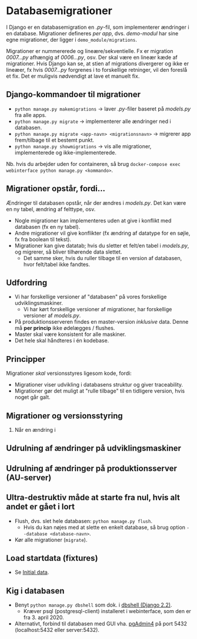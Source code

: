 # Databasemigrationer
I Django er en databasemigration en _.py_-fil, som implementerer ændringer i en database.
Migrationer defineres _per app_, dvs. _demo-modul_ har sine egne migrationer, der ligger i `demo_module/migrations`.

Migrationer er nummererede og lineære/sekventielle. Fx er migration _0007...py_ afhængig af _0006...py_, osv.
Der skal være en lineær kæde af migrationer. 
Hvis Django kan se, at stien af migrations divergerer og ikke er lineæer, fx hvis _0007...py_ forgrenes i to forskellige retninger, vil den foreslå et fix. Det er muligvis nødvendigt at lave et manuelt fix.


## Django-kommandoer til migrationer
- `python manage.py makemigrations` -> laver _.py_-filer baseret på _models.py_ fra alle apps.
- `python manage.py migrate` -> implementerer alle ændringer ned i databasen.
- `python manage.py migrate <app-navn> <migrationsnavn>` -> migrerer app frem/tilbage til et bestemt punkt.
- `python manage.py showmigrations` -> vis alle migrationer, implementerede og ikke-implementerede.

Nb. hvis du arbejder uden for containeren, så brug `docker-compose exec webinterface python manage.py <kommando>`.


## Migrationer opstår, fordi...
Ændringer til databasen opstår, når der ændres i _models.py_. Det kan være en ny tabel, ændring af felttype, osv.
- Nogle migrationer kan implementeres uden at give i konflikt med databasen (fx en ny tabel).
- Andre migrationer vil give konflikter (fx ændring af datatype for en søjle, fx fra boolean til tekst).
- Migrationer kan give datatab; hvis du sletter et felt/en tabel i _models.py_, og migrerer, så bliver tilhørende data slettet.
  * Det samme sker, hvis du ruller tilbage til en version af databasen, hvor felt/tabel ikke fandtes.


## Udfordring
- Vi har forskellige versioner af "databasen" på vores forskellige udviklingsmaskiner.
  * Vi har kørt forskellige versioner af migrationer, har forskellige versioner af _models.py_.
- På produktionsserveren findes en master-version _inklusive_ data. Denne må **per princip** ikke ødelægges / flushes.
- Master skal være konsistent for alle maskiner.
- Det hele skal håndteres i én kodebase.


## Principper
Migrationer _skal_ versionsstyres ligesom kode, fordi:
- Migrationer viser udvikling i databasens struktur og giver traceability.
- Migrationer gør det muligt at "rulle tilbage" til en tidligere version, hvis noget går galt.


## Migrationer og versionsstyring
1. Når en ændring i 


## Udrulning af ændringer på udviklingsmaskiner


## Udrulning af ændringer på produktionsserver (AU-server)


## Ultra-destruktiv måde at starte fra nul, hvis alt andet er gået i lort
- Flush, dvs. slet hele databasen: `python manage.py flush`.
  * Hvis du kan nøjes med at slette en enkelt database, så brug option `--database <database-navn>`.
- Kør alle migrationer (`migrate`).


## Load startdata (fixtures)
- Se [Initial data][3].


## Kig i databasen
- Benyt `python manage.py dbshell` som dok. i [dbshell (Django 2.2)][1].
  * Kræver psql (postgresql-client) installeret i webinterface, som den er fra 3. april 2020.
- Alternativt, forbind til databasen med GUI vha. [pgAdmin4][2] på port 5432 (localhost:5432 eller server:5432).


[1]: https://docs.djangoproject.com/en/2.2/ref/django-admin/#dbshell
[2]: https://www.pgadmin.org/
[3]: https://docs.djangoproject.com/en/2.2/howto/initial-data/
